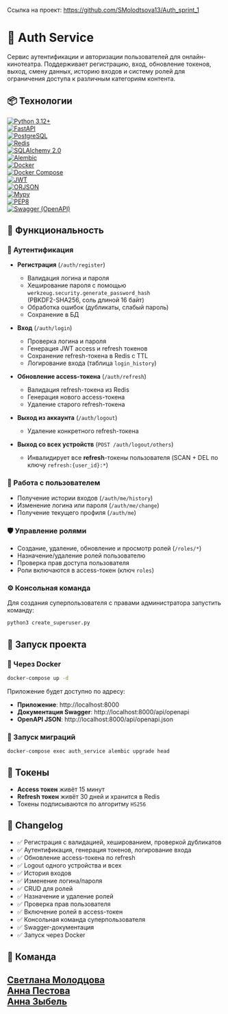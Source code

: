 Ссылка на проект: https://github.com/SMolodtsova13/Auth_sprint_1

# 🚀 Auth Service

Сервис аутентификации и авторизации пользователей для онлайн-кинотеатра. Поддерживает регистрацию, вход, обновление токенов, выход, смену данных, историю входов и систему ролей для ограничения доступа к различным категориям контента.

## 📦 Технологии

[![Python 3.12+](https://img.shields.io/badge/-Python_3.12%2B-464646?style=flat&logo=Python&logoColor=56C0C0&color=008080)](https://www.python.org/)  
[![FastAPI](https://img.shields.io/badge/-FastAPI-464646?style=flat&logo=FastAPI&logoColor=56C0C0&color=008080)](https://fastapi.tiangolo.com/)  
[![PostgreSQL](https://img.shields.io/badge/-PostgreSQL-464646?style=flat&logo=PostgreSQL&logoColor=56C0C0&color=008080)](https://www.postgresql.org/)  
[![Redis](https://img.shields.io/badge/-Redis-464646?style=flat&logo=Redis&logoColor=56C0C0&color=008080)](https://redis.io/)  
[![SQLAlchemy 2.0](https://img.shields.io/badge/-SQLAlchemy_2.0-464646?style=flat&logo=sqlalchemy&logoColor=56C0C0&color=008080)](https://docs.sqlalchemy.org/)  
[![Alembic](https://img.shields.io/badge/-Alembic-464646?style=flat&logo=alembic&logoColor=56C0C0&color=008080)](https://alembic.sqlalchemy.org/)  
[![Docker](https://img.shields.io/badge/-Docker-464646?style=flat&logo=Docker&logoColor=56C0C0&color=008080)](https://www.docker.com/)  
[![Docker Compose](https://img.shields.io/badge/-Docker_Compose-464646?style=flat&logo=Docker&logoColor=56C0C0&color=008080)](https://docs.docker.com/compose/)  
[![JWT](https://img.shields.io/badge/-JWT-464646?style=flat&logo=JSON%20web%20tokens&logoColor=56C0C0&color=008080)](https://jwt.io/)  
[![ORJSON](https://img.shields.io/badge/-ORJSON-464646?style=flat&logo=Python&logoColor=56C0C0&color=008080)](https://github.com/ijl/orjson)  
[![Mypy](https://img.shields.io/badge/-Mypy-464646?style=flat&logo=Python&logoColor=56C0C0&color=008080)](http://mypy-lang.org/)  
[![PEP8](https://img.shields.io/badge/-PEP8-464646?style=flat&logo=Python&logoColor=56C0C0&color=008080)](https://peps.python.org/pep-0008/)  
[![Swagger (OpenAPI)](https://img.shields.io/badge/-Swagger_(OpenAPI)-464646?style=flat&logo=OpenAPI%20Initiative&logoColor=56C0C0&color=008080)](https://swagger.io/specification/)

## 📌 Функциональность

### 🔐 Аутентификация

- **Регистрация** (`/auth/register`)  
  - Валидация логина и пароля  
  - Хеширование пароля с помощью `werkzeug.security.generate_password_hash`  
    (PBKDF2-SHA256, соль длиной 16 байт)   
  - Обработка ошибок (дубликаты, слабый пароль)  
  - Сохранение в БД  

- **Вход** (`/auth/login`)  
  - Проверка логина и пароля  
  - Генерация JWT access и refresh токенов  
  - Сохранение refresh-токена в Redis с TTL  
  - Логирование входа (таблица `login_history`)  

- **Обновление access-токена** (`/auth/refresh`)  
  - Валидация refresh-токена из Redis  
  - Генерация нового access-токена  
  - Удаление старого refresh-токена  

- **Выход из аккаунта** (`/auth/logout`)  
  - Удаление конкретного refresh-токена  

- **Выход со всех устройств** (`POST /auth/logout/others`)  
  - Инвалидирует все **refresh**-токены пользователя (SCAN + DEL по ключу `refresh:{user_id}:*`)

### 👤 Работа с пользователем

- Получение истории входов (`/auth/me/history`)
- Изменение логина или пароля (`/auth/me/change`)
- Получение текущего профиля (`/auth/me`)

### 🛡️ Управление ролями

- Создание, удаление, обновление и просмотр ролей (`/roles/*`)
- Назначение/удаление ролей пользователю
- Проверка прав доступа пользователя
- Роли включаются в access-токен (ключ `roles`)

### ⚙️ Консольная команда

Для создания суперпользователя с правами администратора запустить команду:

```bash
python3 create_superuser.py
```

## 🧪 Запуск проекта

### 🐳 Через Docker

```bash
docker-compose up -d
```

Приложение будет доступно по адресу:

- **Приложение**: http://localhost:8000  
- **Документация Swagger**: http://localhost:8000/api/openapi  
- **OpenAPI JSON**: http://localhost:8000/api/openapi.json

### 🔄 Запуск миграций

```bash
docker-compose exec auth_service alembic upgrade head
```

## 🔐 Токены

- **Access токен** живёт 15 минут
- **Refresh токен** живёт 30 дней и хранится в Redis
- Токены подписываются по алгоритму `HS256`

## 📝 Changelog

- ✅ Регистрация с валидацией, хешированием, проверкой дубликатов
- ✅ Аутентификация, генерация токенов, логирование входа
- ✅ Обновление access-токена по refresh
- ✅ Logout одного устройства и всех
- ✅ История входов
- ✅ Изменение логина/пароля
- ✅ CRUD для ролей
- ✅ Назначение и удаление ролей
- ✅ Проверка прав пользователя
- ✅ Включение ролей в access-токен
- ✅ Консольная команда суперпользователя
- ✅ Swagger-документация
- ✅ Запуск через Docker

## 👥 Команда

[Светлана Молодцова](https://github.com/SMolodtsova13)  
[Анна Пестова](https://github.com/Anna9449)  
[Анна Зыбель](https://github.com/AnnZebel)  
---
